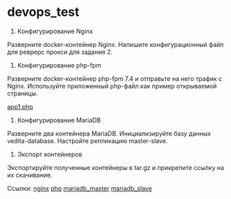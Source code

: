 # devops_test
1. Конфигурирование Nginx

Разверните docker-контейнер Nginx. Напишите конфигурационный файл для реврерс прокси для задания 2.

1. Конфигурирование php-fpm

Разверните docker-контейнер php-fpm 7.4 и отправьте на него трафик с Nginx. Используйте приложенный php-файл как пример открываемой страницы.

[app1.php](https://s3-us-west-2.amazonaws.com/secure.notion-static.com/9ab24d10-5c57-4fff-9797-95d7d4935664/app1.php)

1. Конфигурирование MariaDB

Разверните два контейнера MariaDB. Инициализируйте базу данных vedita-database. Настройте репликацию master-slave.

1. Экспорт контейнеров

Экспортируйте полученные контейнеры в tar.gz и прикрепите ссылку на их скачивание.

Ссылки:
[nginx](https://disk.yandex.ru/d/QZ3WWvdTk7VRCg)
[php](https://disk.yandex.ru/d/AV4cOx5qfS1s9A)
[mariadb_master](https://disk.yandex.ru/d/Kykm_XBtZtk88g)
[mariadb_slave](https://disk.yandex.ru/d/otTLTW0b5yjTZg)